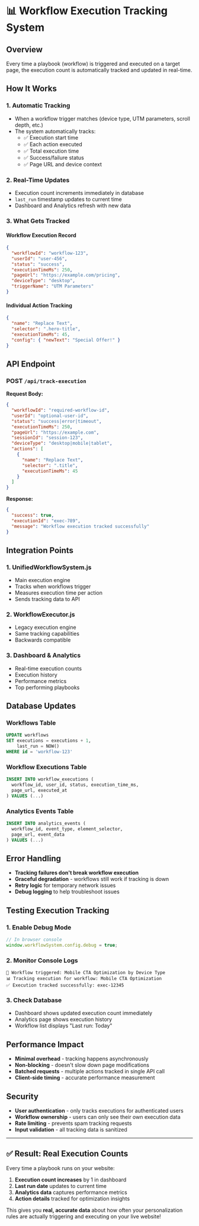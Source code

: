 # 📊 Workflow Execution Tracking System

## Overview
Every time a playbook (workflow) is triggered and executed on a target page, the execution count is automatically tracked and updated in real-time.

## How It Works

### 1. **Automatic Tracking**
- When a workflow trigger matches (device type, UTM parameters, scroll depth, etc.)
- The system automatically tracks:
  - ✅ Execution start time
  - ✅ Each action executed
  - ✅ Total execution time
  - ✅ Success/failure status
  - ✅ Page URL and device context

### 2. **Real-Time Updates**
- Execution count increments immediately in database
- `last_run` timestamp updates to current time
- Dashboard and Analytics refresh with new data

### 3. **What Gets Tracked**

#### **Workflow Execution Record**
```json
{
  "workflowId": "workflow-123",
  "userId": "user-456", 
  "status": "success",
  "executionTimeMs": 250,
  "pageUrl": "https://example.com/pricing",
  "deviceType": "desktop",
  "triggerName": "UTM Parameters"
}
```

#### **Individual Action Tracking**
```json
{
  "name": "Replace Text",
  "selector": ".hero-title", 
  "executionTimeMs": 45,
  "config": { "newText": "Special Offer!" }
}
```

## API Endpoint

### **POST** `/api/track-execution`

**Request Body:**
```json
{
  "workflowId": "required-workflow-id",
  "userId": "optional-user-id", 
  "status": "success|error|timeout",
  "executionTimeMs": 250,
  "pageUrl": "https://example.com",
  "sessionId": "session-123",
  "deviceType": "desktop|mobile|tablet",
  "actions": [
    {
      "name": "Replace Text",
      "selector": ".title",
      "executionTimeMs": 45
    }
  ]
}
```

**Response:**
```json
{
  "success": true,
  "executionId": "exec-789",
  "message": "Workflow execution tracked successfully"
}
```

## Integration Points

### 1. **UnifiedWorkflowSystem.js** 
- Main execution engine
- Tracks when workflows trigger
- Measures execution time per action
- Sends tracking data to API

### 2. **WorkflowExecutor.js**
- Legacy execution engine  
- Same tracking capabilities
- Backwards compatible

### 3. **Dashboard & Analytics**
- Real-time execution counts
- Execution history
- Performance metrics
- Top performing playbooks

## Database Updates

### **Workflows Table**
```sql
UPDATE workflows 
SET executions = executions + 1,
    last_run = NOW()
WHERE id = 'workflow-123'
```

### **Workflow Executions Table**  
```sql
INSERT INTO workflow_executions (
  workflow_id, user_id, status, execution_time_ms, 
  page_url, executed_at
) VALUES (...)
```

### **Analytics Events Table**
```sql
INSERT INTO analytics_events (
  workflow_id, event_type, element_selector,
  page_url, event_data
) VALUES (...)
```

## Error Handling

- **Tracking failures don't break workflow execution**
- **Graceful degradation** - workflows still work if tracking is down
- **Retry logic** for temporary network issues
- **Debug logging** to help troubleshoot issues

## Testing Execution Tracking

### 1. **Enable Debug Mode**
```javascript
// In browser console
window.workflowSystem.config.debug = true;
```

### 2. **Monitor Console Logs**
```
🎯 Workflow triggered: Mobile CTA Optimization by Device Type
📊 Tracking execution for workflow: Mobile CTA Optimization
✅ Execution tracked successfully: exec-12345
```

### 3. **Check Database**
- Dashboard shows updated execution count immediately
- Analytics page shows execution history
- Workflow list displays "Last run: Today"

## Performance Impact

- **Minimal overhead** - tracking happens asynchronously
- **Non-blocking** - doesn't slow down page modifications
- **Batched requests** - multiple actions tracked in single API call
- **Client-side timing** - accurate performance measurement

## Security

- **User authentication** - only tracks executions for authenticated users
- **Workflow ownership** - users can only see their own execution data
- **Rate limiting** - prevents spam tracking requests
- **Input validation** - all tracking data is sanitized

---

## ✅ Result: Real Execution Counts

Every time a playbook runs on your website:
1. **Execution count increases** by 1 in dashboard
2. **Last run date** updates to current time  
3. **Analytics data** captures performance metrics
4. **Action details** tracked for optimization insights

This gives you **real, accurate data** about how often your personalization rules are actually triggering and executing on your live website! 